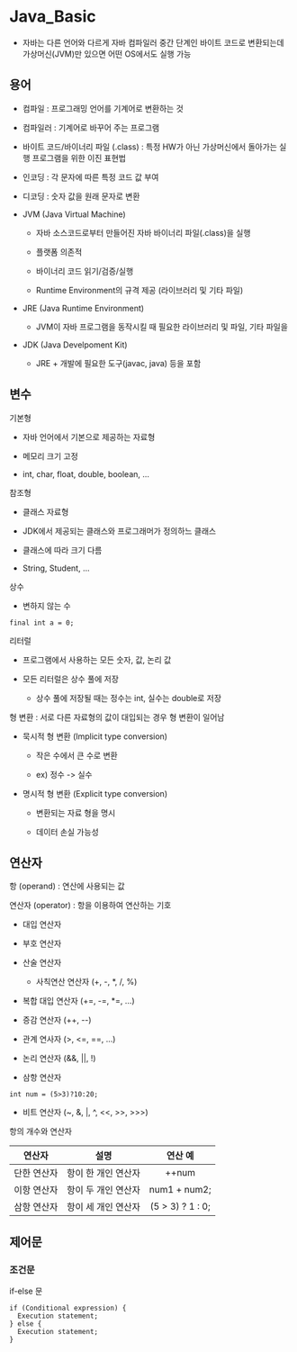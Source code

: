 # Java_Basic

- 자바는 다른 언어와 다르게 자바 컴파일러 중간 단계인 바이트 코드로 변환되는데 가상머신(JVM)만 있으면 어떤 OS에서도 실행 가능

## 용어

- 컴파일 : 프로그래밍 언어를 기계어로 변환하는 것

- 컴파일러 : 기계어로 바꾸어 주는 프로그램

- 바이트 코드/바이너리 파일 (.class) : 특정 HW가 아닌 가상머신에서 돌아가는 실행 프로그램을 위한 이진 표현법

- 인코딩 : 각 문자에 따른 특정 코드 값 부여

- 디코딩 : 숫자 값을 원래 문자로 변환
  
- JVM (Java Virtual Machine)
  
  - 자바 소스코드로부터 만들어진 자바 바이너리 파일(.class)을 실행
  
  - 플랫폼 의존적
    
  - 바이너리 코드 읽기/검증/실행
    
  - Runtime Environment의 규격 제공 (라이브러리 및 기타 파일)
  
- JRE (Java Runtime Environment)
  
  - JVM이 자바 프로그램을 동작시킬 때 필요한 라이브러리 및 파일, 기타 파일을 
    
- JDK (Java Develpoment Kit)
  
  - JRE + 개발에 필요한 도구(javac, java) 등을 포함


## 변수

기본형

- 자바 언어에서 기본으로 제공하는 자료형

- 메모리 크기 고정

- int, char, float, double, boolean, ...

참조형

- 클래스 자료형

- JDK에서 제공되는 클래스와 프로그래머가 정의하느 클래스

- 클래스에 따라 크기 다름

- String, Student, ...

상수

- 변하지 않는 수


`
final int a = 0;
`

리터럴

- 프로그램에서 사용하는 모든 숫자, 값, 논리 값

- 모든 리터럴은 상수 풀에 저장

  - 상수 풀에 저장될 때는 정수는 int, 실수는 double로 저장
  

형 변환 : 서로 다른 자료형의 값이 대입되는 경우 형 변환이 일어남

- 묵시적 형 변환 (Implicit type conversion)
  
  - 작은 수에서 큰 수로 변환
  
  - ex) 정수 -> 실수

- 명시적 형 변환 (Explicit type conversion)

  - 변환되는 자료 형을 명시
  
  - 데이터 손실 가능성
  
  
## 연산자

항 (operand) : 연산에 사용되는 값

연산자 (operator) : 항을 이용하여 연산하는 기호

- 대입 연산자

- 부호 연산자

- 산술 연산자

  - 사칙연산 연산자 (+, -, *, /, %)
  
- 복합 대입 연산자 (+=, -=, *=, ...)

- 증감 연산자 (++, --)

- 관계 연사자 (>, <=, ==, ...)

- 논리 연산자 (&&, ||, !)

- 삼항 연산자

`int num = (5>3)?10:20;`

- 비트 연산자 (~, &, |, ^, <<, >>, >>>)

항의 개수와 연산자

|연산자|설명|연산 예|
|:---:|:---:|:---:|
|단한 연산자|항이 한 개인 연산자|++num|
|이항 연산자|항이 두 개인 연산자|num1 + num2;|
|삼항 연산자|항이 세 개인 연산자|(5 > 3) ? 1 : 0;|


## 제어문

### 조건문

if-else 문

```
if (Conditional expression) {
  Execution statement;
} else {
  Execution statement;
}
```
